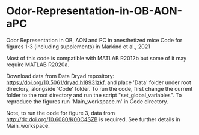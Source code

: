 # Odor-Representation-in-OB-AON-aPC
Odor Representation in OB, AON and PC in anesthetized mice
Code for figures 1-3 (including supplements) in Markind et al., 2021

Most of this code is compatible with MATLAB R2012b but some of it may require MATLAB R2020a.

Download data from Data Dryad repository: https://doi.org/10.5061/dryad.h18931zkf, and place 'Data' folder under root directory, alongside 'Code' folder.
To run the code, first change the current folder to the root directory and run the script "set_global_variables".
To reproduce the figures run 'Main_workspace.m' in Code directory.

Note, to run the code for figure 3, data from http://dx.doi.org/10.6080/K00C4SZB is required. See further details in Main_workspace.
